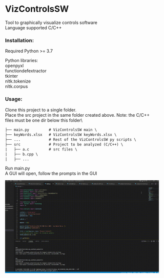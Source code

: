 # VizControlsSW

Tool to graphically visualize controls software \
Language supported C/C++

### Installation:

Required Python >= 3.7

Python libraries: \
openpyxl \
functiondefextractor \
tkinter \
nltk.tokenize \
nltk.corpus

### Usage:

Clone this project to a single folder.\
Place the src project in the same folder created above. Note: the C/C++ files must be one dir below this folder\        

```
├── main.py         # VizControlsSW main \
├── keyWords.xlsx   # VizControlsSW keyWords.xlsx \
├── ...             # Rest of the VizControlsSW py scripts \
├── src             # Project to be analyzed (C/C++) \
|   ├── a.c         # src files \
|   ├── b.cpp \
|   ├── ...
```

Run main.py \
A GUI will open, follow the prompts in the GUI 



![Image](VizControlsSW_usage.gif)
